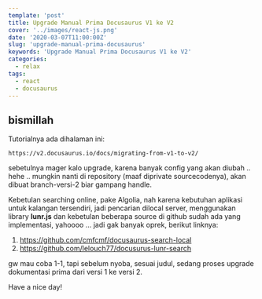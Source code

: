 ```yaml
---
template: 'post'
title: Upgrade Manual Prima Docusaurus V1 ke V2
cover: '../images/react-js.png'
date: '2020-03-07T11:00:00Z'
slug: 'upgrade-manual-prima-docusaurus'
keywords: 'Upgrade Manual Prima Docusaurus V1 ke V2'
categories:
  - relax
tags:
  - react
  - docusaurus
---
```


## bismillah

Tutorialnya ada dihalaman ini:

`https://v2.docusaurus.io/docs/migrating-from-v1-to-v2/`

sebetulnya mager kalo upgrade, karena banyak config yang akan diubah .. hehe .. mungkin nanti di repository (maaf diprivate sourcecodenya), akan dibuat branch-versi-2 biar gampang handle.

Kebetulan searching online, pake Algolia, nah karena kebutuhan aplikasi untuk kalangan tersendiri, jadi pencarian dilocal server, menggunakan library **lunr.js** dan kebetulan beberapa source di github sudah ada yang implementasi, yahoooo ... jadi gak banyak oprek, berikut linknya:

1. https://github.com/cmfcmf/docusaurus-search-local
2. https://github.com/lelouch77/docusurus-lunr-search

gw mau coba 1-1, tapi sebelum nyoba, sesuai judul, sedang proses upgrade dokumentasi prima dari versi 1 ke versi 2.

Have a nice day!
